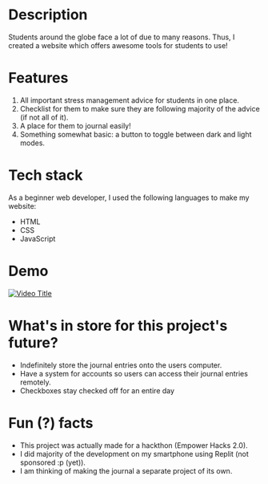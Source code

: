 # Description 
Students around the globe face a lot of due to many reasons. Thus, I created a website which offers awesome tools for students to use!

# Features
1. All important stress management advice for students in one place.
2. Checklist for them to make sure they are following majority of the advice (if not all of it).
3. A place for them to journal easily!
4. Something somewhat basic: a button to toggle between dark and light modes.

# Tech stack
As a beginner web developer, I used the following languages to make my website:
+ HTML
+ CSS
+ JavaScript 

# Demo
[![Video Title](https://img.youtube.com/vi/kVWLmEqIgPg/0.jpg)](https://www.youtube.com/watch?v=kVWLmEqIgPg)


# What's in store for this project's future?
- Indefinitely store the journal entries onto the users computer.
- Have a system for accounts so users can access their journal entries remotely.
- Checkboxes stay checked off for an entire day

# Fun (?) facts
- This project was actually made for a hackthon (Empower Hacks 2.0).
- I did majority of the development on my smartphone using Replit (not sponsored :p (yet)).
- I am thinking of making the journal a separate project of its own.
